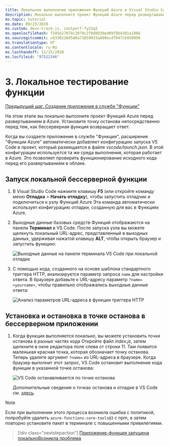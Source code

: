 ```yaml
---
title: Локальное выполнение приложения Функций Azure в Visual Studio Code
description: Локально выполните проект Функций Azure перед развертыванием в Azure. Установите точку останова непосредственно перед тем, как бессерверная функция возвращает ответ.
ms.topic: tutorial
ms.date: 09/23/2019
ms.custom: devx-track-js, contperf-fy21q2
ms.openlocfilehash: f345e27074c2070c2f8d8939ed09f8b4301a1966
ms.sourcegitcommit: c8330128d5d6a71859933a890ecdf047cb950996
ms.translationtype: HT
ms.contentlocale: ru-RU
ms.lasthandoff: 12/15/2020
ms.locfileid: "97522346"
---
```

# <a name="3-test-the-function-locally"></a>3. Локальное тестирование функции

[Предыдущий шаг. Создание приложения в службе "Функции"](tutorial-vscode-serverless-node-create-local.md)

На этом этапе вы локально выполните проект Функций Azure перед развертыванием в Azure. Установите точку останова непосредственно перед тем, как бессерверная функция возвращает ответ.

Когда вы создаете приложение в службе "Функции", расширение "Функции Azure" автоматически добавляет конфигурацию запуска VS Code в проект, который размещается в файле *vscode/launch.json*. В этой конфигурации используется та же среда выполнения, которая работает в Azure. Это позволяет проверить функционирование исходного кода перед его развертыванием в облаке.

## <a name="run-the-local-serverless-function"></a>Запуск локальной бессерверной функции

1. В Visual Studio Code нажмите клавишу **F5** (или откройте команду меню **Отладка** > **Начать отладку**), чтобы запустить отладчик и подключиться к узлу Функций Azure Эта команда автоматически использует конфигурацию отладки, созданную для вас в Функциях Azure.

1. Выходные данные базовых средств Функций отображаются на панели **Терминал** в VS Code. После запуска узла вы можете щелкнуть локальный URL-адрес, представленный в выходных данных, удерживая нажатой клавишу **ALT**, чтобы открыть браузер и запустить функцию:

    ![Выходные данные на панели терминала VS Code при локальной отладке](../media/functions-extension/local-test-output.png)

1. С помощью кода, созданного на основе шаблона стандартного триггера HTTP, анализируется параметр запроса `name` для настройки ответа. В браузере добавьте к URL-адресу параметр `?name=<yourname>`, чтобы правильно отображались выходные данные ответа:

    ![Анализ параметров URL-адреса в функции триггера HTTP](../media/functions-extension/local-test-browser.png)

## <a name="set-and-stop-at-break-point-in-serverless-app"></a>Установка и остановка в точке останова в бессерверном приложении

1. Когда функция выполняется локально, вы можете установить точки останова в разных частях кода Откройте файл *index.js*, затем щелкните в окне редактора поле слева от строки 11. Там появится маленькая красная точка, которая обозначает точку останова. Теперь удалите аргумент `?name=` из URL-адреса в браузере. Когда браузер выполнит этот запрос, VS Code остановит выполнение кода функции в указанной точке останова:

    ![VS Code останавливается по точке останова](../media/functions-extension/debugging-breakpoint.png)

    Дополнительные сведения о точках останова и отладке в VS Code см. [здесь](https://code.visualstudio.com/docs/editor/debugging).

> [!Note]
>
> Если при выполнении этого процесса возникла ошибка с политикой, попробуйте удалить `azure-functions-core-tools@3` с npm, а затем повторно установите пакет в терминале с повышенными привилегиями.

> [!div class="nextstepaction"]
> [Приложение-функция запущена локально](tutorial-vscode-serverless-node-deploy-hosting.md)[Возникла проблема](https://www.research.net/r/PWZWZ52?tutorial=node-deployment-azurefunctions&step=run-app)
